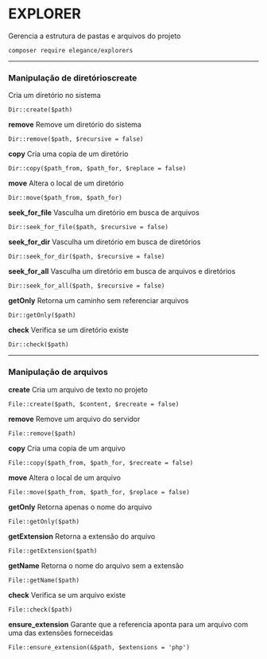 # EXPLORER

Gerencia a estrutura de pastas e arquivos do projeto

    composer require elegance/explorers


---

### Manipulação de diretórios**create**

Cria um diretório no sistema
    
    Dir::create($path)

**remove**
Remove um diretório do sistema
    
    Dir::remove($path, $recursive = false)

**copy**
Cria uma copia de um diretório
    
    Dir::copy($path_from, $path_for, $replace = false)

**move**
Altera o local de um diretório
    
    Dir::move($path_from, $path_for)

**seek_for_file**
Vasculha um diretório em busca de arquivos
    
    Dir::seek_for_file($path, $recursive = false)

**seek_for_dir**
Vasculha um diretório em busca de diretórios
    
    Dir::seek_for_dir($path, $recursive = false)

**seek_for_all**
Vasculha um diretório em busca de arquivos e diretórios
    
    Dir::seek_for_all($path, $recursive = false) 

**getOnly**
Retorna um caminho sem referenciar arquivos
    
    Dir::getOnly($path) 

**check**
Verifica se um diretório existe
    
    Dir::check($path)

---

### Manipulação de arquivos

**create**
Cria um arquivo de texto no projeto

    File::create($path, $content, $recreate = false)

**remove**
Remove um arquivo do servidor

    File::remove($path)

**copy**
Cria uma copia de um arquivo

    File::copy($path_from, $path_for, $recreate = false)

**move**
Altera o local de um arquivo

    File::move($path_from, $path_for, $replace = false)

**getOnly**
Retorna apenas o nome do arquivo

    File::getOnly($path)

**getExtension**
Retorna a extensão do arquivo

    File::getExtension($path)

**getName**
Retorna o nome do arquivo sem a extensão

    File::getName($path)

**check**
Verifica se um arquivo existe

    File::check($path)

**ensure_extension**
Garante que a referencia aponta para um arquivo com uma das extensões forneceidas

    File::ensure_extension(&$path, $extensions = 'php')

